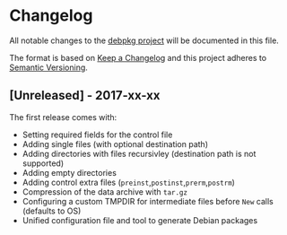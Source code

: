 # Changelog

All notable changes to the [debpkg project](https://github.com/xor-gate/debpkg) will be documented in this file.

The format is based on [Keep a Changelog](http://keepachangelog.com/en/1.0.0/)
and this project adheres to [Semantic Versioning](http://semver.org/spec/v2.0.0.html).

## [Unreleased] - 2017-xx-xx

The first release comes with:

* Setting required fields for the control file
* Adding single files (with optional destination path)
* Adding directories with files recursivley (destination path is not supported)
* Adding empty directories
* Adding control extra files (`preinst`,`postinst`,`prerm`,`postrm`)
* Compression of the data archive with `tar.gz`
* Configuring a custom TMPDIR for intermediate files before `New` calls (defaults to OS)
* Unified configuration file and tool to generate Debian packages